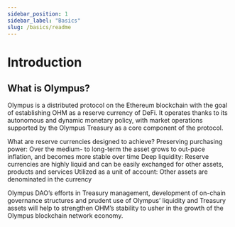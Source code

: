 ```yaml
---
sidebar_position: 1
sidebar_label: "Basics"
slug: /basics/readme
---
```


# Introduction

## What is Olympus?

Olympus is a distributed protocol on the Ethereum blockchain with the goal of establishing OHM as a reserve currency of DeFi. It operates thanks to its autonomous and dynamic monetary policy, with market operations supported by the Olympus Treasury as a core component of the protocol. 

What are reserve currencies designed to achieve?
Preserving purchasing power: Over the medium- to long-term the asset grows to out-pace inflation, and becomes more stable over time
Deep liquidity: Reserve currencies are highly liquid and can be easily exchanged for other assets, products and services
Utilized as a unit of account: Other assets are denominated in the currency


Olympus DAO’s efforts in Treasury management, development of on-chain governance structures and prudent use of Olympus’ liquidity and Treasury assets will help to strengthen OHM’s stability to usher in the growth of the Olympus blockchain network economy.
